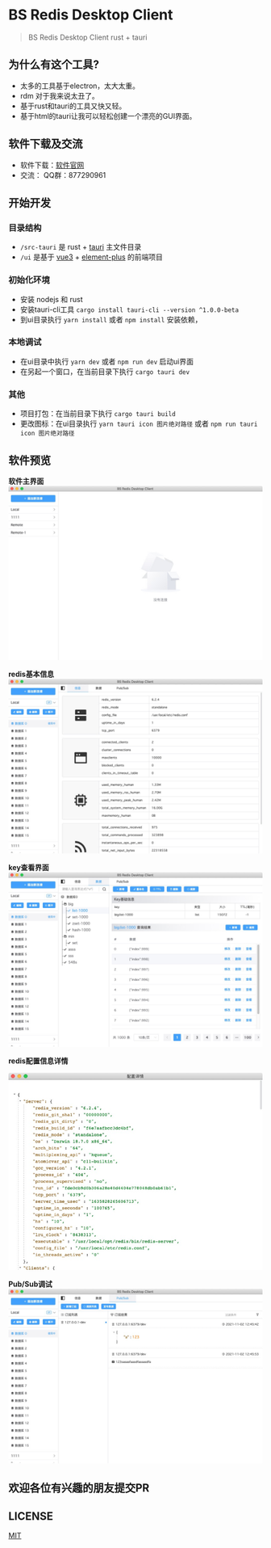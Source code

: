 # BS Redis Desktop Client

> BS Redis Desktop Client rust + tauri

## 为什么有这个工具?

* 太多的工具基于electron，太大太重。
* rdm 对于我来说太丑了。
* 基于rust和tauri的工具又快又轻。
* 基于html的tauri让我可以轻松创建一个漂亮的GUI界面。

## 软件下载及交流

* 软件下载：[软件官网](http://bs.echosocket.com)
* 交流： QQ群：877290961

## 开始开发

### 目录结构

+ `/src-tauri` 是 rust + [tauri](https://tauri.studio/) 主文件目录
+ `/ui` 是基于 [vue3](https://v3.vuejs.org/) + [element-plus](https://element-plus.org/zh-CN/) 的前端项目

### 初始化环境

- 安装 nodejs 和 rust
- 安装tauri-cli工具
  `cargo install tauri-cli --version ^1.0.0-beta`
- 到ui目录执行
  `yarn install` 或者 `npm install` 安装依赖，

### 本地调试

- 在ui目录中执行 `yarn dev` 或者 `npm run dev` 启动ui界面
- 在另起一个窗口，在当前目录下执行 `cargo tauri dev`

### 其他

- 项目打包：在当前目录下执行 `cargo tauri build`
- 更改图标：在ui目录执行 `yarn tauri icon 图片绝对路径` 或者 `npm run tauri icon 图片绝对路径`


## 软件预览

**软件主界面**
![1](./imgs/1.png)

**redis基本信息**
![2](./imgs/2.png)

**key查看界面**
![3](./imgs/3.png)

**redis配置信息详情**

![4](./imgs/4.png)

**Pub/Sub调试**
![5](./imgs/5.png)

## 欢迎各位有兴趣的朋友提交PR

## LICENSE
[MIT](./LICENSE)
